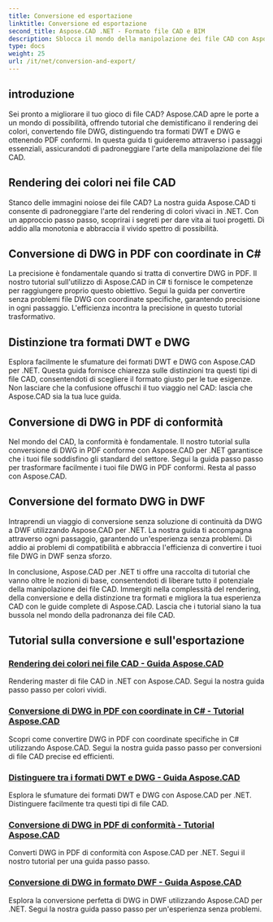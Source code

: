 ```yaml
---
title: Conversione ed esportazione
linktitle: Conversione ed esportazione
second_title: Aspose.CAD .NET - Formato file CAD e BIM
description: Sblocca il mondo della manipolazione dei file CAD con Aspose.CAD! Impara a eseguire il rendering di colori vivaci e a convertire file DWG. Immergiti nei formati DWT e DWG per risultati precisi.
type: docs
weight: 25
url: /it/net/conversion-and-export/
---
```



## introduzione

Sei pronto a migliorare il tuo gioco di file CAD? Aspose.CAD apre le porte a un mondo di possibilità, offrendo tutorial che demistificano il rendering dei colori, convertendo file DWG, distinguendo tra formati DWT e DWG e ottenendo PDF conformi. In questa guida ti guideremo attraverso i passaggi essenziali, assicurandoti di padroneggiare l'arte della manipolazione dei file CAD.

## Rendering dei colori nei file CAD

Stanco delle immagini noiose dei file CAD? La nostra guida Aspose.CAD ti consente di padroneggiare l'arte del rendering di colori vivaci in .NET. Con un approccio passo passo, scoprirai i segreti per dare vita ai tuoi progetti. Dì addio alla monotonia e abbraccia il vivido spettro di possibilità.

## Conversione di DWG in PDF con coordinate in C#

La precisione è fondamentale quando si tratta di convertire DWG in PDF. Il nostro tutorial sull'utilizzo di Aspose.CAD in C# ti fornisce le competenze per raggiungere proprio questo obiettivo. Segui la guida per convertire senza problemi file DWG con coordinate specifiche, garantendo precisione in ogni passaggio. L'efficienza incontra la precisione in questo tutorial trasformativo.

## Distinzione tra formati DWT e DWG

Esplora facilmente le sfumature dei formati DWT e DWG con Aspose.CAD per .NET. Questa guida fornisce chiarezza sulle distinzioni tra questi tipi di file CAD, consentendoti di scegliere il formato giusto per le tue esigenze. Non lasciare che la confusione offuschi il tuo viaggio nel CAD: lascia che Aspose.CAD sia la tua luce guida.

## Conversione di DWG in PDF di conformità

Nel mondo del CAD, la conformità è fondamentale. Il nostro tutorial sulla conversione di DWG in PDF conforme con Aspose.CAD per .NET garantisce che i tuoi file soddisfino gli standard del settore. Segui la guida passo passo per trasformare facilmente i tuoi file DWG in PDF conformi. Resta al passo con Aspose.CAD.

## Conversione del formato DWG in DWF

Intraprendi un viaggio di conversione senza soluzione di continuità da DWG a DWF utilizzando Aspose.CAD per .NET. La nostra guida ti accompagna attraverso ogni passaggio, garantendo un'esperienza senza problemi. Dì addio ai problemi di compatibilità e abbraccia l'efficienza di convertire i tuoi file DWG in DWF senza sforzo.

In conclusione, Aspose.CAD per .NET ti offre una raccolta di tutorial che vanno oltre le nozioni di base, consentendoti di liberare tutto il potenziale della manipolazione dei file CAD. Immergiti nella complessità del rendering, della conversione e della distinzione tra formati e migliora la tua esperienza CAD con le guide complete di Aspose.CAD. Lascia che i tutorial siano la tua bussola nel mondo della padronanza dei file CAD.
## Tutorial sulla conversione e sull'esportazione
### [Rendering dei colori nei file CAD - Guida Aspose.CAD](./rendering-colors-in-cad-files/)
Rendering master di file CAD in .NET con Aspose.CAD. Segui la nostra guida passo passo per colori vividi.
### [Conversione di DWG in PDF con coordinate in C# - Tutorial Aspose.CAD](./converting-dwg-to-pdf-with-coordinates/)
Scopri come convertire DWG in PDF con coordinate specifiche in C# utilizzando Aspose.CAD. Segui la nostra guida passo passo per conversioni di file CAD precise ed efficienti.
### [Distinguere tra i formati DWT e DWG - Guida Aspose.CAD](./distinguishing-between-dwt-and-dwg-formats/)
Esplora le sfumature dei formati DWT e DWG con Aspose.CAD per .NET. Distinguere facilmente tra questi tipi di file CAD.
### [Conversione di DWG in PDF di conformità - Tutorial Aspose.CAD](./converting-dwg-to-compliance-pdf/)
Converti DWG in PDF di conformità con Aspose.CAD per .NET. Segui il nostro tutorial per una guida passo passo.
### [Conversione di DWG in formato DWF - Guida Aspose.CAD](./converting-dwg-to-dwf/)
Esplora la conversione perfetta di DWG in DWF utilizzando Aspose.CAD per .NET. Segui la nostra guida passo passo per un'esperienza senza problemi.